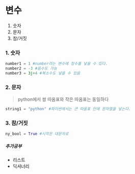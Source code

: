 # 변수

1. 숫자
2. 문자
3. 참/거짓



### 1. 숫자

```python
number1 = 1 #number라는 변수에 정수를 넣을 수 있다.
number2 = -3 #음수도 가능
number3 = 3j+4 #복소수도 넣을 수 있음
```

### 2. 문자

> python에서 쌍 따옴표와 작은 따옴표는 동일하다

```python
string1 = "python" #파이썬에서는 큰 따옴표 안에 문자열을 넣는다.
```

### 3. 참/거짓

```python
ny_bool = True #시작은 대문자로
```



##### 추가공부

- 리스트
- 딕셔너리